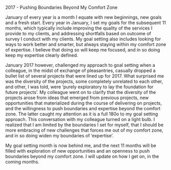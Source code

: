 ---
---
2017 - Pushing Boundaries Beyond My Comfort Zone

January of every year is a month I equate with new beginnings, new goals and a fresh start. Every year in January, I set my goals for the subsequent 11 months, which typically include improving the quality of the services I provide to my clients, and addressing shortfalls based on outcome of survey I conduct with my clients. My goal setting also includes looking for ways to work better and smarter, but always staying within my comfort zone of expertise. I believe that doing so will keep me focused, and in so doing keep my expertise clearly defined. 

January 2017 however, challenged my approach to goal setting when a colleague, in the midst of exchange of pleasantries, casually dropped a bullet list of several projects that were lined up for 2017. What surprised me was the diversity of the projects, some completely unrelated to each other, and other, I was told, were ‘purely exploratory to lay the foundation for future projects’. My colleague went on to clarify that the diversity of the projects arose from ideas that emerged from previous projects, new opportunities that materialized during the course of delivering on projects, and the willingness to push boundaries and expertise beyond the comfort zone. The latter caught my attention as it is a full 180o to my goal setting approach. This conversation with my colleague turned on a light bulb. I realized that I am limited by the boundaries I set for myself, that I should be more embracing of new challenges that forces me out of my comfort zone, and in so doing widen my boundaries of ‘expertise’. 

My goal setting month is now behind me, and the next 11 months will be filled with exploration of new opportunities and an openness to push boundaries beyond my comfort zone. I will update on how I get on, in the coming months.

